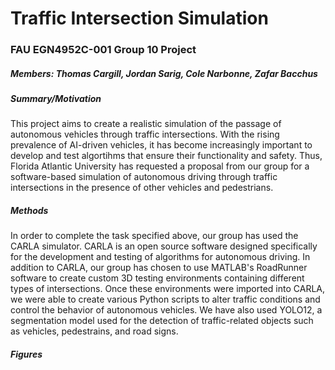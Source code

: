 # Traffic Intersection Simulation
### FAU EGN4952C-001 Group 10 Project
##### Members: Thomas Cargill, Jordan Sarig, Cole Narbonne, Zafar Bacchus

##### Summary/Motivation
This project aims to create a realistic simulation of the passage of autonomous vehicles through traffic intersections. With the rising prevalence of AI-driven vehicles, it has become increasingly important to develop and test algortihms that ensure their functionality and safety. Thus, Florida Atlantic University has requested a proposal from our group for a software-based simulation of autonomous driving through traffic intersections in the presence of other vehicles and pedestrians.

##### Methods
In order to complete the task specified above, our group has used the CARLA simulator. CARLA is an open source software designed specifically for the development and testing of algorithms for autonomous driving. In addition to CARLA, our group has chosen to use MATLAB's RoadRunner software to create custom 3D testing environments containing different types of intersections. Once these environments were imported into CARLA, we were able to create various Python scripts to alter traffic conditions and control the behavior of autonomous vehicles. We have also used YOLO12, a segmentation model used for the detection of traffic-related objects such as vehicles, pedestrains, and road signs.

##### Figures
